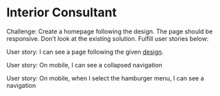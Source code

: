 # Interior Consultant

Challenge: Create a homepage following the design. The page should be responsive. Don’t look at the existing solution. Fulfill user stories below:

User story: I can see a page following the given [design](https://www.figma.com/file/3cf83hHRBAGjG5EKPcG2bV/interior-consultant-challenge?node-id=0%3A1).

User story: On mobile, I can see a collapsed navigation

User story: On mobile, when I select the hamburger menu, I can see a navigation
